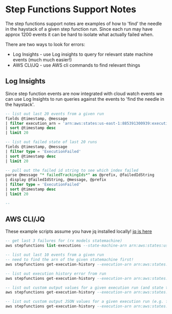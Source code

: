 # Step Functions Support Notes

The step functions support notes are examples of how to 'find' the needle in the haystack of a given step function run. Since each run may have approx 1200 events it can be hard to isolate what actually failed when.

There are two ways to look for errors:
* Log Insights - use Log insights to query for relevant state machine events (much much easier!)
* AWS CLI/JQ - use AWS cli commands to find relevant things


## Log Insights
Since step function events are now integrated with cloud watch events we can use Log Insights to run queries against the events to 'find the needle in the haystack'.

```sql
-- list out last 20 events from a given run
fields @timestamp, @message
| filter execution_arn = 'arn:aws:states:us-east-1:885391300939:execution:product-product-ingestor-nightly-dev-ra-json:2a7c3caf-586e-24c3-2fd3-2c26a9908aeb'
| sort @timestamp desc
| limit 20

-- list out failed state of last 20 runs
fields @timestamp, @message
| filter type = 'ExecutionFailed'
| sort @timestamp desc
| limit 20

-- pull out the failed id string to see which index failed
parse @message "* failedTrackingIds*" as @prefix, @failedIdString
| display @failedIdString, @message, @prefix
| filter type = 'ExecutionFailed'
| sort @timestamp desc
| limit 20

--
```

## AWS CLI/JQ
These example scripts assume you have jq installed locally! [jq is here](https://stedolan.github.io/jq/)

```sql
-- get last 3 failures for (rx models statemachine)
aws stepfunctions list-executions --state-machine-arn arn:aws:states:us-east-1:XXXXXXXXXXX:stateMachine:product-ingestor-nightly-rx-models-prod --status-filter FAILED --max-items 3

-- list out last 10 events from a given run
-- need to find the arn of the given statemachine first!
aws stepfunctions get-execution-history --execution-arn arn:aws:states:us-east-1:XXXXXXXXXXX:execution:product-ingestor-nightly-ra-json-prod:2aa5c943-fee9-e897-8d50-94225f3e9b17_506c39cc-479d-cc83-e7aa-6ea93f388ddc --reverse-order --max-items 10 | jq '.events[] '

-- list out execution history error from run
aws stepfunctions get-execution-history --execution-arn arn:aws:states:us-east-1:XXXXXXXXXXX:execution:product-ingestor-nightly-ra-json-prod:2aa5c943-fee9-e897-8d50-94225f3e9b17_506c39cc-479d-cc83-e7aa-6ea93f388ddc --reverse-order --max-items 10 | jq '.events[] | {id: .id, type: .type, name: .stateEnteredEventDetails.name, input: .stateEnteredEventDetails.input}'

-- list out custom output values for a given execution run (and state transition e.g. 1)
aws stepfunctions get-execution-history --execution-arn arn:aws:states:us-east-1:XXXXXXXXXXX:execution:product-ingestor-nightly-ra-json-prod:2aa5c943-fee9-e897-8d50-94225f3e9b17_506c39cc-479d-cc83-e7aa-6ea93f388ddc --reverse-order --max-items 2 | jq '.events[1].stateEnteredEventDetails.input | fromjson'

-- list out custom output JSON values for a given execution run (e.g. failedRiskIds)
aws stepfunctions get-execution-history --execution-arn arn:aws:states:us-east-1:XXXXXXXXXXX:execution:product-ingestor-nightly-ra-json-prod:2aa5c943-fee9-e897-8d50-94225f3e9b17_506c39cc-479d-cc83-e7aa-6ea93f388ddc --reverse-order --max-items 2 | jq '.events[1].stateEnteredEventDetails.input | fromjson | .failedRiskIds'

```
